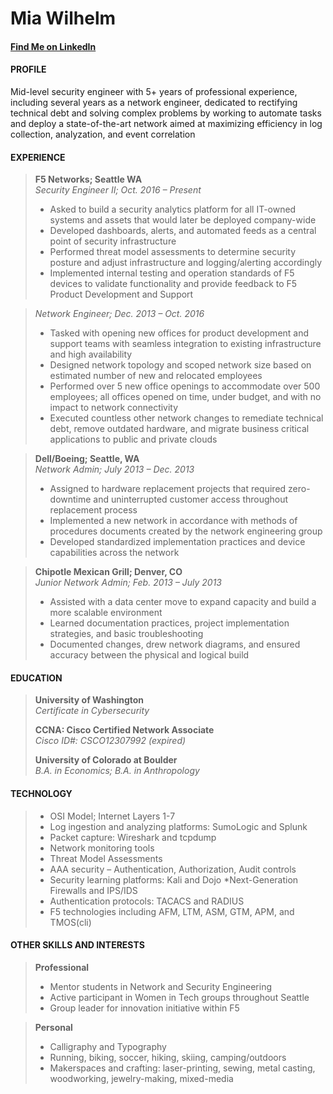 # Mia Wilhelm  

#### [Find Me on LinkedIn](https://www.linkedin.com/in/mia-wilhelm-1b20a02b/)

#### PROFILE 
Mid-level security engineer with 5+ years of professional experience, including several years as a
network engineer, dedicated to rectifying technical debt and solving complex problems by working to
automate tasks and deploy a state-of-the-art network aimed at maximizing efficiency in log collection,
analyzation, and event correlation

#### EXPERIENCE 
>**F5 Networks; Seattle WA**  
>_Security Engineer II; Oct. 2016 – Present_ 
>* Asked to build a security analytics platform for all IT-owned systems and assets that would later
be deployed company-wide 
>* Developed dashboards, alerts, and automated feeds as a central point of security infrastructure 
>* Performed threat model assessments to determine security posture and adjust infrastructure
and logging/alerting accordingly 
>* Implemented internal testing and operation standards of F5 devices to validate functionality and
provide feedback to F5 Product Development and Support 

>_Network Engineer; Dec. 2013 – Oct. 2016_ 
>* Tasked with opening new offices for product development and support teams with seamless
integration to existing infrastructure and high availability
>* Designed network topology and scoped network size based on estimated number of new and
relocated employees 
>* Performed over 5 new office openings to accommodate over 500 employees; all offices opened
on time, under budget, and with no impact to network connectivity
>* Executed countless other network changes to remediate technical debt, remove outdated
hardware, and migrate business critical applications to public and private clouds

>**Dell/Boeing; Seattle, WA**  
>_Network Admin; July 2013 – Dec. 2013_ 
>* Assigned to hardware replacement projects that required zero-downtime and uninterrupted
customer access throughout replacement process
>* Implemented a new network in accordance with methods of procedures documents created by
the network engineering group
>* Developed standardized implementation practices and device capabilities across the network 

>**Chipotle Mexican Grill; Denver, CO**  
>_Junior Network Admin; Feb. 2013 – July 2013_
>* Assisted with a data center move to expand capacity and build a more scalable environment 
>* Learned documentation practices, project implementation strategies, and basic troubleshooting  
>* Documented changes, drew network diagrams, and ensured accuracy between the physical and
logical build

#### EDUCATION 
>**University of Washington**  
>_Certificate in Cybersecurity_  
>
>**CCNA: Cisco Certified Network Associate**  
>_Cisco ID#: CSCO12307992 (expired)_  
>
>**University of Colorado at Boulder**  
>_B.A. in Economics; B.A. in Anthropology_  

#### TECHNOLOGY 
>* OSI Model; Internet
Layers 1-7
>* Log ingestion and
analyzing platforms:
SumoLogic and Splunk
>* Packet capture:
Wireshark and tcpdump
>* Network monitoring tools
>* Threat Model
Assessments
>* AAA security –
Authentication,
Authorization, Audit
controls
>* Security learning
platforms: Kali and Dojo
*Next-Generation
Firewalls and IPS/IDS 
>* Authentication protocols:
TACACS and RADIUS
>* F5 technologies including
AFM, LTM, ASM, GTM,
APM, and TMOS(cli)

#### OTHER SKILLS AND INTERESTS
>**Professional** 
>* Mentor students in Network and Security Engineering
>* Active participant in Women in Tech groups throughout Seattle
>* Group leader for innovation initiative within F5

>**Personal** 
>* Calligraphy and Typography
>* Running, biking, soccer, hiking, skiing, camping/outdoors
>* Makerspaces and crafting: laser-printing, sewing, metal casting, woodworking, jewelry-making, mixed-media
